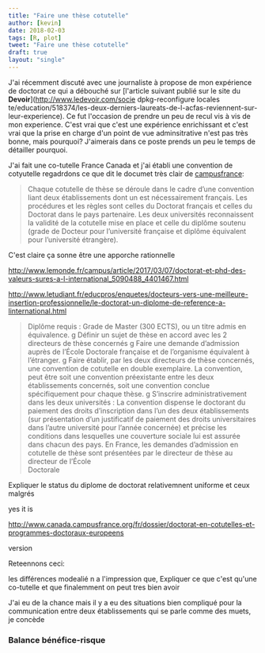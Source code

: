 ```yaml
---
title: "Faire une thèse cotutelle"
author: [kevin]
date: 2018-02-03
tags: [R, plot]
tweet: "Faire une thèse cotutelle"
draft: true
layout: "single"
---
```



J'ai récemment discuté avec une journaliste à propose de mon expérience de doctorat
ce qui a débouché sur [l'article suivant publié sur le site du **Devoir**](http://www.ledevoir.com/socie dpkg-reconfigure locales te/education/518374/les-deux-derniers-laureats-de-l-acfas-reviennent-sur-leur-experience). Ce fut l'occasion de prendre un peu de recul vis à vis de mon experience.
C'est vrai que c'est une expérience enrichissant et c'est vrai que la prise en
charge d'un point de vue adminsitrative n'est pas très bonne, mais pourquoi?
J'aimerais dans ce poste prends un peu le temps de détailler pourquoi.

J'ai fait une co-tutelle France Canada et j'ai établi une convention de cotyutelle
regadrdons ce que dit le documet très clair de [campusfrance](https://www.campusfrance.org):

> Chaque cotutelle de thèse se déroule dans le cadre d’une convention liant
deux établissements dont un est nécessairement français. Les procédures et les
règles sont celles du Doctorat français et celles du Doctorat dans le pays partenaire.
Les deux universités reconnaissent la validité de la cotutelle mise en place et
celle du diplôme soutenu (grade de Docteur pour l’université française et
diplôme équivalent pour l’université étrangère).

C'est claire ça sonne être une apporche rationnelle

http://www.lemonde.fr/campus/article/2017/03/07/doctorat-et-phd-des-valeurs-sures-a-l-international_5090488_4401467.html

http://www.letudiant.fr/educpros/enquetes/docteurs-vers-une-meilleure-insertion-professionnelle/le-doctorat-un-diplome-de-reference-a-linternational.html
> Diplôme requis : Grade de Master (300 ECTS), ou un titre admis en équivalence.
g
 Définir un sujet de thèse en accord avec les 2 directeurs de thèse concernés
g
Faire une demande d’admission
auprès de l’École Doctorale française et de l’organisme équivalent à l’étranger.
g
Faire établir, par les deux directeurs de thèse concernés, une convention de cotutelle en double exemplaire.
La convention, peut être soit une
convention préexistante
 entre les deux établissements concernés, soit une
convention conclue
spécifiquement pour chaque thèse.
g
S’inscrire administrativement dans les deux universités :
 La convention dispense le doctorant du paiement des droits d’inscription
dans l’un des deux établissements (sur présentation d’un justificatif de paiement des droits universitaires dans l’autre université pour
l’année concernée) et précise les conditions dans lesquelles une couverture sociale lui est assurée dans chacun des pays.
En  France,  les  demandes  d’admission  en  cotutelle  de  thèse  sont  présentées  par  le  directeur  de  thèse  au  directeur  de  l’École  
Doctorale

Expliquer le status du diplome de doctorat relativemnent uniforme et ceux malgrés


yes it is


http://www.canada.campusfrance.org/fr/dossier/doctorat-en-cotutelles-et-programmes-doctoraux-europeens

version [](https://ressources.campusfrance.org/catalogues_recherche/diplomes/fr/cotutelle_fr.pdf)



Reteennons ceci:




les différences modealié n a l'impression que,
Expliquer ce que c'est qu'une co-tutelle et que finalemment on peut tres
bien avoir


J'ai eu de la chance mais il y a eu des situations bien compliqué pour
la communication entre deux établissements qui se parle comme des muets,
je concède

### Balance bénéfice-risque
